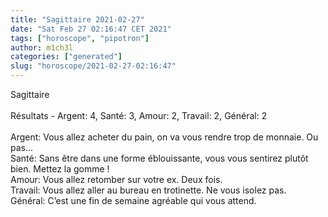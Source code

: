 ```yaml
---
title: "Sagittaire 2021-02-27"
date: "Sat Feb 27 02:16:47 CET 2021"
tags: ["horoscope", "pipotron"]
author: m1ch3l
categories: ["generated"]
slug: "horoscope/2021-02-27-02:16:47"
---
```


Sagittaire<br>
<br>
Résultats - Argent: 4, Santé: 3, Amour: 2, Travail: 2, Général: 2<br>
<br>
Argent:  Vous allez acheter du pain, on va vous rendre trop de monnaie. Ou pas...<br>
Santé:   Sans être dans une forme éblouissante, vous vous sentirez plutôt bien. Mettez la gomme !<br>
Amour:   Vous allez retomber sur votre ex. Deux fois.<br>
Travail: Vous allez aller au bureau en trotinette. Ne vous isolez pas.<br>
Général: C’est une fin de semaine agréable qui vous attend.<br>
